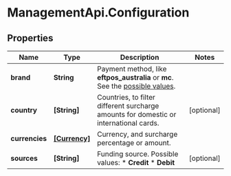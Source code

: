 # ManagementApi.Configuration

## Properties

Name | Type | Description | Notes
------------ | ------------- | ------------- | -------------
**brand** | **String** | Payment method, like **eftpos_australia** or **mc**. See the [possible values](https://docs.adyen.com/development-resources/paymentmethodvariant#management-api).  | 
**country** | **[String]** | Countries, to filter different surcharge amounts for domestic or international cards. | [optional] 
**currencies** | [**[Currency]**](Currency.md) | Currency, and surcharge percentage or amount. | 
**sources** | **[String]** | Funding source. Possible values: * **Credit** * **Debit** | [optional] 


